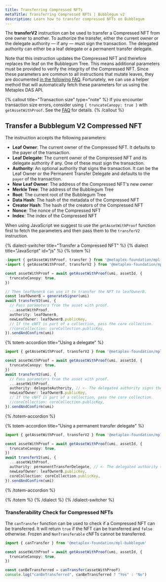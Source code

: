 ```yaml
---
title: Transferring Compressed NFTs
metaTitle: Transferring Compressed NFTs | Bubblegum v2
description: Learn how to transfer compressed NFTs on Bubblegum
---
```


The **transferV2** instruction can be used to transfer a Compressed NFT from one owner to another. To authorize the transfer, either the current owner or the delegate authority — if any — must sign the transaction. The delegated authority can either be a leaf delegate or a permanent transfer delegate.

Note that this instruction updates the Compressed NFT and therefore replaces the leaf on the Bubblegum Tree. This means additional parameters must be provided to verify the integrity of the Compressed NFT. Since these parameters are common to all instructions that mutate leaves, they are documented [in the following FAQ](/bubblegum-v2/faq#replace-leaf-instruction-arguments). Fortunately, we can use a helper method that will automatically fetch these parameters for us using the Metaplex DAS API.

{% callout title="Transaction size" type="note" %}
If you encounter transaction size errors, consider using `{ truncateCanopy: true }` with `getAssetWithProof`. See the [FAQ](/bubblegum-v2/faq#replace-leaf-instruction-arguments) for details.
{% /callout %}

## Transfer a Bubblegum V2 Compressed NFT

The instruction accepts the following parameters:

- **Leaf Owner**: The current owner of the Compressed NFT. It defaults to the payer of the transaction.
- **Leaf Delegate**: The current owner of the Compressed NFT and its delegate authority if any. One of these must sign the transaction.
- **Authority**: An optional authority that signs the transaction. It can be the Leaf Owner or the Permanent Transfer Delegate and defaults to the `payer` of the transaction.
- **New Leaf Owner**: The address of the Compressed NFT's new owner
- **Merkle Tree**: The address of the Bubblegum Tree
- **Root**: The current root of the Bubblegum Tree
- **Data Hash**: The hash of the metadata of the Compressed NFT
- **Creator Hash**: The hash of the creators of the Compressed NFT
- **Nonce**: The nonce of the Compressed NFT
- **Index**: The index of the Compressed NFT

When using JavaScript we suggest to use the `getAssetWithProof` function first to fetch the parameters and then pass them to the `transferV2` instruction.

{% dialect-switcher title="Transfer a Compressed NFT" %}
{% dialect title="JavaScript" id="js" %}
{% totem %}

```ts
-import { getAssetWithProof, transfer } from '@metaplex-foundation/mpl-bubblegum'
+import { getAssetWithProof, transferV2 } from '@metaplex-foundation/mpl-bubblegum'

const assetWithProof = await getAssetWithProof(umi, assetId, {
  truncateCanopy: true,
})

// Then leafOwnerA can use it to transfer the NFT to leafOwnerB.
const leafOwnerB = generateSigner(umi)
await transferV2(umi, {
  // Pass parameters from the asset with proof.
  ...assetWithProof,
  authority: leafOwnerA,
  newLeafOwner: leafOwnerB.publicKey,
  // If the cNFT is part of a collection, pass the core collection.
  //coreCollection: coreCollection.publicKey, 
}).sendAndConfirm(umi)
```

{% totem-accordion title="Using a delegate" %}

```ts
import { getAssetWithProof, transferV2 } from '@metaplex-foundation/mpl-bubblegum'

const assetWithProof = await getAssetWithProof(umi, assetId, {
  truncateCanopy: true,
})
await transferV2(umi, {
  // Pass parameters from the asset with proof.
  ...assetWithProof,
  authority: delegateAuthority, // <- The delegated authority signs the transaction.
  newLeafOwner: leafOwnerB.publicKey,
  // If the cNFT is part of a collection, pass the core collection.
  //coreCollection: coreCollection.publicKey, 
}).sendAndConfirm(umi)
```

{% /totem-accordion %}

{% totem-accordion title="Using a permanent transfer delegate" %}

```ts
import { getAssetWithProof, transferV2 } from '@metaplex-foundation/mpl-bubblegum'

const assetWithProof = await getAssetWithProof(umi, assetId, {
  truncateCanopy: true,
})
await transferV2(umi, {
  ...assetWithProof,
  authority: permanentTransferDelegate, // <- The delegated authority signs the transaction.
  newLeafOwner: leafOwnerB.publicKey,
  coreCollection: coreCollection.publicKey, 
}).sendAndConfirm(umi)
```

{% /totem-accordion %}

{% /totem %}
{% /dialect %}
{% /dialect-switcher %}

### Transferability Check for Compressed NFTs

The `canTransfer` function can be used to check if a Compressed NFT can be transferred. It will return `true` if the NFT can be transferred and `false` otherwise. Frozen and `NonTransferable` cNFTs cannot be transferred.

```ts
import { canTransfer } from '@metaplex-foundation/mpl-bubblegum'

const assetWithProof = await getAssetWithProof(umi, assetId, {
  truncateCanopy: true,
})

const canBeTransferred = canTransfer(assetWithProof)
console.log("canBeTransferred", canBeTransferred ? "Yes" : "No")
```